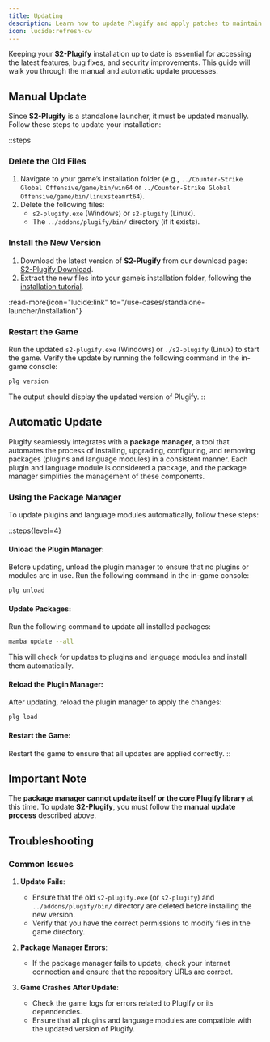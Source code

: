 ```yaml
---
title: Updating
description: Learn how to update Plugify and apply patches to maintain compatibility with game updates.
icon: lucide:refresh-cw
---
```


Keeping your **S2-Plugify** installation up to date is essential for accessing the latest features, bug fixes, and security improvements. This guide will walk you through the manual and automatic update processes.

## **Manual Update**

Since **S2-Plugify** is a standalone launcher, it must be updated manually. Follow these steps to update your installation:

::steps
### **Delete the Old Files**
1. Navigate to your game’s installation folder (e.g., `../Counter-Strike Global Offensive/game/bin/win64` or `../Counter-Strike Global Offensive/game/bin/linuxsteamrt64`).
2. Delete the following files:
    - `s2-plugify.exe` (Windows) or `s2-plugify` (Linux).
    - The `../addons/plugify/bin/` directory (if it exists).

### **Install the New Version**
1. Download the latest version of **S2-Plugify** from our download page:  
   [S2-Plugify Download](https://github.com/untrustedmodders/s2-plugify).
2. Extract the new files into your game’s installation folder, following the [installation tutorial](/use-cases/standalone-launcher/installation/).

:read-more{icon="lucide:link" to="/use-cases/standalone-launcher/installation"}

### **Restart the Game**
Run the updated `s2-plugify.exe` (Windows) or `./s2-plugify` (Linux) to start the game. Verify the update by running the following command in the in-game console:

```bash
plg version
```

The output should display the updated version of Plugify.
::

## **Automatic Update**

Plugify seamlessly integrates with a **package manager**, a tool that automates the process of installing, upgrading, configuring, and removing packages (plugins and language modules) in a consistent manner. Each plugin and language module is considered a package, and the package manager simplifies the management of these components.

### **Using the Package Manager**
To update plugins and language modules automatically, follow these steps:

::steps{level=4}
#### **Unload the Plugin Manager**:  
   Before updating, unload the plugin manager to ensure that no plugins or modules are in use. Run the following command in the in-game console:

   ```bash
   plg unload
   ```

#### **Update Packages**:  
   Run the following command to update all installed packages:

   ```bash
   mamba update --all
   ```

   This will check for updates to plugins and language modules and install them automatically.

#### **Reload the Plugin Manager**:  
   After updating, reload the plugin manager to apply the changes:

   ```bash
   plg load
   ```

#### **Restart the Game**:  
   Restart the game to ensure that all updates are applied correctly.
::

## **Important Note**
The **package manager cannot update itself or the core Plugify library** at this time. To update **S2-Plugify**, you must follow the **manual update process** described above.

## **Troubleshooting**

### **Common Issues**
1. **Update Fails**:
    - Ensure that the old `s2-plugify.exe` (or `s2-plugify`) and `../addons/plugify/bin/` directory are deleted before installing the new version.
    - Verify that you have the correct permissions to modify files in the game directory.

2. **Package Manager Errors**:
    - If the package manager fails to update, check your internet connection and ensure that the repository URLs are correct.

3. **Game Crashes After Update**:
    - Check the game logs for errors related to Plugify or its dependencies.
    - Ensure that all plugins and language modules are compatible with the updated version of Plugify.